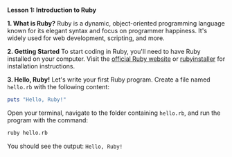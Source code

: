**Lesson 1: Introduction to Ruby**

**1. What is Ruby?**
Ruby is a dynamic, object-oriented programming language known for its elegant syntax and focus on programmer happiness. It's widely used for web development, scripting, and more.

**2. Getting Started**
To start coding in Ruby, you'll need to have Ruby installed on your computer. Visit the [official Ruby website](https://www.ruby-lang.org/en/documentation/installation/) or [rubyinstaller](https://rubyinstaller.org/downloads/) for installation instructions.

**3. Hello, Ruby!**
Let's write your first Ruby program. Create a file named `hello.rb` with the following content:

```ruby
puts "Hello, Ruby!"
```

Open your terminal, navigate to the folder containing `hello.rb`, and run the program with the command:

```bash
ruby hello.rb
```

You should see the output: `Hello, Ruby!`
